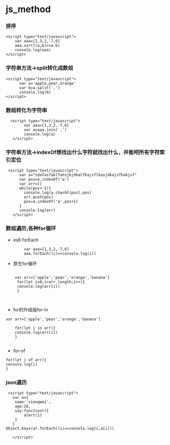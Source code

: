 # js_method
### 排序
```
<script type="text/javascript">
   	var aaa=[1,3,2,-7,6]
   	aaa.sort((a,b)=>a-b)
   	console.log(aaa)
</script>
```
### 字符串方法->split转化成数组
```
<script type="text/javascript">
      var a='apple,pear,orange'
      var b=a.split(',')
      console.log(b)
</script>
```
### 数组转化为字符串
```
  <script type="text/javascript">
      	var aaa=[1,3,2,-7,6]
   	    var a=aaa.join(',')
   	    console.log(a)
   </script>
```
### 字符串方法->indexOf想找出什么字符就找出什么，并能吧所有字符索引定位
```
 <script type="text/javascript">
      var a="sdafasfaklfahsjkjdhalfkajsflkasjdkajsfhakjsf"
      var pos=a.indexOf('a')
      var arr=[]
      while(pos>-1){
        console.log(a.charAt(pos),pos)
        arr.push(pos)
        pos=a.indexOf('a',pos+1)   
      }
      console.log(arr)
   </script>
```
### 数组遍历,各种for循环
- es6 forEach
```
        var aaa=[1,3,2,-7,6]
   	    aaa.forEach((i)=>console.log(i))
```
- 原生for循环
```

    var arr=['apple','pear','orange','banana']
     for(let i=0;i<arr.length;i++){
     console.log(arr[i])
     }

   
```
- for的升级版for-in
```
var arr=['apple','pear','orange','banana']

    for(let i in arr){
    console.log(arr[i])
    }


```
- for-of
```
for(let i of arr){
console.log(i)
}

```
### json遍历
```
 <script type="text/javascript">
   var a={
   	name:'xiongwei',
   	age:26,
   	say:function(){
   		alert(1)
   	}
   }
Object.keys(a).forEach((i)=>console.log(i,a[i]))

   </script>
```

